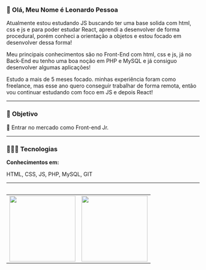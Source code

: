 ### 👋 Olá, Meu Nome é Leonardo Pessoa

<p>Atualmente estou estudando JS buscando ter uma base solida com html, css e js e para poder estudar React, aprendi a desenvolver de forma procedural, porém conheci a orientação a objetos e estou focado em desenvolver dessa forma!</p>

<p>Meu principais conhecimentos são no Front-End com html, css e js, já no Back-End eu tenho uma boa noção em PHP e MySQL e já consiguo desenvolver algumas aplicações!</p>

<p>Estudo a mais de 5 meses focado. minhas experiência foram como freelance, mas esse ano quero conseguir trabalhar de forma remota, então vou continuar estudando com foco em JS e depois React!</p>

---

### 🎯 Objetivo
<p>📌 Entrar no mercado como Front-end Jr.</p> 

---

### 👨🏼‍💻 Tecnologias
**Conhecimentos em:**
<p>
  HTML,
  CSS,
  JS,
  PHP,
  MySQL,
  GIT
</p>

---

<table align='left'>
  <row>
    <td>
     <!-- Card -->
      <img height='172' src='https://github-readme-stats.vercel.app/api/top-langs/?username=leonardopess&layout=compact'>
    </td>
    <td>
      <img height='172' src='https://github-readme-stats.vercel.app/api?username=leonardopess&show_icons=true'>
    </td>
  </row>
</table>
